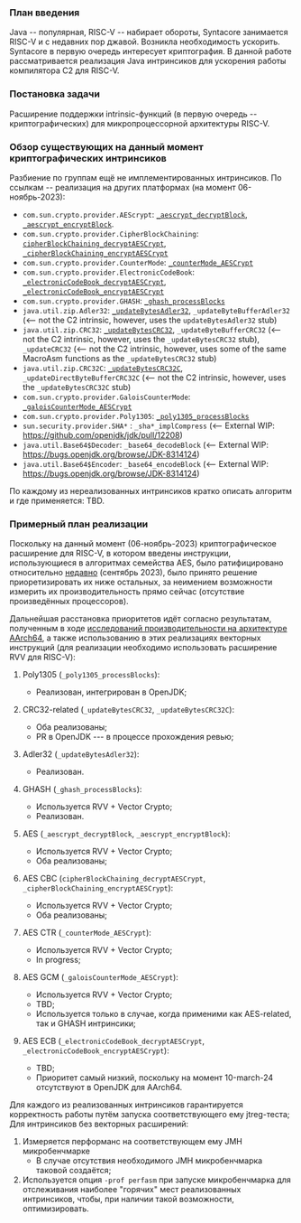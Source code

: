 ### План введения
Java -- популярная, RISC-V -- набирает обороты, Syntacore занимается RISC-V и с недавних пор джавой. Возникла необходимость ускорить. Syntacore в первую очередь интересует криптография. В данной работе рассматривается реализация Java интринсиков для ускорения работы компилятора C2 для RISC-V.

### Постановка задачи
Расширение поддержки intrinsic-функций (в первую очередь -- криптографических) для микропроцессорной архитектуры RISC-V.

### Обзор существующих на данный момент криптографических интринсиков
Разбиение по группам ещё не имплементированных интринсиков. По ссылкам -- реализация на других платформах (на момент 06-ноябрь-2023):
- `com.sun.crypto.provider.AEScrypt`: [`_aescrypt_decryptBlock`](https://github.com/openjdk/jdk/blob/master/src/hotspot/cpu/aarch64/stubGenerator_aarch64.cpp#L2710), [`_aescrypt_encryptBlock`](https://github.com/openjdk/jdk/blob/master/src/hotspot/cpu/aarch64/stubGenerator_aarch64.cpp#L2678).
- `com.sun.crypto.provider.CipherBlockChaining`: [`cipherBlockChaining_decryptAESCrypt`](https://github.com/openjdk/jdk/blob/master/src/hotspot/cpu/aarch64/stubGenerator_aarch64.cpp#L2852), [`_cipherBlockChaining_encryptAESCrypt`](https://github.com/openjdk/jdk/blob/master/src/hotspot/cpu/aarch64/stubGenerator_aarch64.cpp#L2748)
- `com.sun.crypto.provider.CounterMode`: [`_counterMode_AESCrypt`](https://github.com/openjdk/jdk/blob/master/src/hotspot/cpu/aarch64/stubGenerator_aarch64.cpp#L2980)
- `com.sun.crypto.provider.ElectronicCodeBook`: [`_electronicCodeBook_decryptAESCrypt`](https://github.com/openjdk/jdk/blob/master/src/hotspot/cpu/x86/stubGenerator_x86_64_aes.cpp#1533), [`_electronicCodeBook_encryptAESCrypt`](https://github.com/openjdk/jdk/blob/master/src/hotspot/cpu/x86/stubGenerator_x86_64_aes.cpp#1513)
- `com.sun.crypto.provider.GHASH`: [`_ghash_processBlocks`](https://github.com/openjdk/jdk/blob/master/src/hotspot/cpu/aarch64/stubGenerator_aarch64.cpp#L6164)
- `java.util.zip.Adler32`: [`_updateBytesAdler32`](https://github.com/openjdk/jdk/blob/master/src/hotspot/cpu/aarch64/stubGenerator_aarch64.cpp#4415), `_updateByteBufferAdler32` (<-- not the C2 intrinsic, however, uses the `updateBytesAdler32` stub)
- `java.util.zip.CRC32`: [`_updateBytesCRC32`](https://github.com/openjdk/jdk/blob/master/src/hotspot/cpu/aarch64/stubGenerator_aarch64.cpp#L4208), `_updateByteBufferCRC32` (<-- not the C2 intrinsic, however, uses the `_updateBytesCRC32` stub), `_updateCRC32` (<-- not the C2 intrinsic, however, uses some of the same MacroAsm functions as the `_updateBytesCRC32` stub)
- `java.util.zip.CRC32С`: [`_updateBytesCRC32C`](https://github.com/openjdk/jdk/blob/master/src/hotspot/cpu/aarch64/stubGenerator_aarch64.cpp#L4375), `_updateDirectByteBufferCRC32C` (<-- not the C2 intrinsic, however, uses the `_updateBytesCRC32C` stub)
- `com.sun.crypto.provider.GaloisCounterMode`: [`_galoisCounterMode_AESCrypt`](https://github.com/openjdk/jdk/blob/master/src/hotspot/cpu/aarch64/stubGenerator_aarch64.cpp#L3241)
- `com.sun.crypto.provider.Poly1305`: [`_poly1305_processBlocks`](https://github.com/openjdk/jdk/blob/master/src/hotspot/cpu/aarch64/stubGenerator_aarch64.cpp#L7123)
- `sun.security.provider.SHA*` : `_sha*_implCompress` (<-- External WIP: https://github.com/openjdk/jdk/pull/12208)
- `java.util.Base64$Decoder`: `_base64_decodeBlock` (<-- External WIP: https://bugs.openjdk.org/browse/JDK-8314124)
- `java.util.Base64$Encoder`: `_base64_encodeBlock` (<-- External WIP: https://bugs.openjdk.org/browse/JDK-8314124)

По каждому из нереализованных интринсиков кратко описать алгоритм и где применяется: TBD.

### Примерный план реализации 
Поскольку на данный момент (06-ноябрь-2023) криптографическое расширение для RISC-V, в котором введены инструкции, использующиеся в алгоритмах семейства AES, было ратифицировано относительно [недавно](https://wiki.riscv.org/display/HOME/Recently+Ratified+Extensions) (сентябрь 2023), было принято решение приоретизировать их ниже остальных, за неимением возможности измерить их производительность прямо сейчас (отсутствие произведённых процессоров).

Дальнейшая расстановка приоритетов идёт согласно результатам, полученным в ходе [исследований производительности на архитектуре AArch64](https://github.com/ArsenyBochkarev/OpenJDK-RISCV-Intrinsics/blob/main/docs/benchmarks/micro/cpu/aarch64/crypto_intrinsics_performance_overview.md), а также использованию в этих реализациях векторных инструкций (для реализации необходимо использовать расширение RVV для RISC-V):

1. Poly1305 (`_poly1305_processBlocks`):
    - Реализован, интегрирован в OpenJDK;

2. CRC32-related (`_updateBytesCRC32`, `_updateBytesCRC32C`):
    - Оба реализованы;
    - PR в OpenJDK --- в процессе прохождения ревью;

3. Adler32 (`_updateBytesAdler32`):
    - Реализован.

4. GHASH (`_ghash_processBlocks`):
    - Используется RVV + Vector Crypto;
    - Реализован.

5. AES (`_aescrypt_decryptBlock`, `_aescrypt_encryptBlock`):
    - Используется RVV + Vector Crypto;
    - Оба реализованы;

6. AES CBC (`cipherBlockChaining_decryptAESCrypt`, `_cipherBlockChaining_encryptAESCrypt`):
    - Используется RVV + Vector Crypto;
    - Оба реализованы;

7. AES CTR (`_counterMode_AESCrypt`):
    - Используется RVV + Vector Crypto;
    - In progress;

8. AES GCM (`_galoisCounterMode_AESCrypt`):
    - Используется RVV + Vector Crypto;
    - TBD;
    - Используется только в случае, когда применими как AES-related, так и GHASH интринсики;

9. AES ECB (`_electronicCodeBook_decryptAESCrypt`, `_electronicCodeBook_encryptAESCrypt`):
    - TBD;
    - Приоритет самый низкий, поскольку на момент 10-march-24 отсутствуют в OpenJDK для AArch64.

Для каждого из реализованных интринсиков гарантируется корректность работы путём запуска соответствующего ему jtreg-теста;
Для интринсиков без векторных расширений:
1. Измеряется перформанс на соответствующем ему JMH микробенчмарке
    - В случае отсутствия необходимого JMH микробенчмарка таковой создаётся;
2. Используется опция `-prof perfasm` при запуске микробенчмарка для отслеживания наиболее "горячих" мест реализованных интринсиков, чтобы, при наличии такой возможности, оптимизировать.
